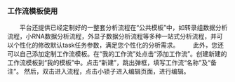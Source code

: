 ### **工作流模板使用**
　　平台还提供已经定制好的一整套分析流程在“公共模板”中，如转录组数据分析流程，小RNA数据分析流程，外显子数据分析流程等多种一站式分析流程，并可以个性化的修改默认task任务参数，满足您个性化的分析需求。
　　此外，您还可以自己添加定制工作流模板。在“我的工作流”处点击“添加工作流”。创建新建的工作流模板到“我的模板”中。点击“新建”，跳出弹框，填写工作流“名称”及“备注”。 然后，双击进入流程，点击小锁子进入编辑页面，进行编辑。


<div style="text-align:center"><img data-src="新建工作流模板.gif" width="600px" ></img>
</div>